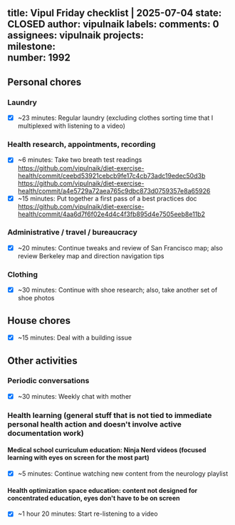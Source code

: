 title:	Vipul Friday checklist | 2025-07-04
state:	CLOSED
author:	vipulnaik
labels:	
comments:	0
assignees:	vipulnaik
projects:	
milestone:	
number:	1992
--
## Personal chores

### Laundry

- [x] ~23 minutes: Regular laundry (excluding clothes sorting time that I multiplexed with listening to a video)

### Health research, appointments, recording

- [x] ~6 minutes: Take two breath test readings https://github.com/vipulnaik/diet-exercise-health/commit/ceebd53921cebcb9fe17c4cb73adc19edec50d3b https://github.com/vipulnaik/diet-exercise-health/commit/a4e5729a72aea765c9dbc873d0759357e8a65926
- [x] ~15 minutes: Put together a first pass of a best practices doc https://github.com/vipulnaik/diet-exercise-health/commit/4aa6d7f6f02e4d4c4f3fb895d4e7505eeb8e11b2

### Administrative / travel / bureaucracy

- [x] ~20 minutes: Continue tweaks and review of San Francisco map; also review Berkeley map and direction navigation tips

### Clothing

- [x] ~30 minutes: Continue with shoe research; also, take another set of shoe photos

## House chores

- [x] ~15 minutes: Deal with a building issue

## Other activities

### Periodic conversations

- [x] ~30 minutes: Weekly chat with mother

### Health learning (general stuff that is not tied to immediate personal health action and doesn't involve active documentation work)

#### Medical school curriculum education: Ninja Nerd videos (focused learning with eyes on screen for the most part)

- [x] ~5 minutes: Continue watching new content from the neurology playlist

#### Health optimization space education: content not designed for concentrated education, eyes don't have to be on screen

- [x] ~1 hour 20 minutes: Start re-listening to a video
